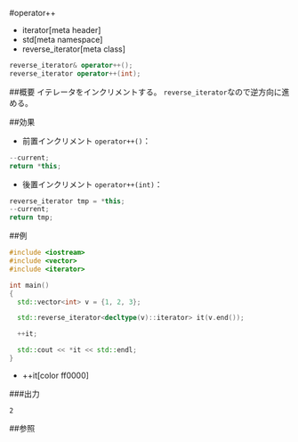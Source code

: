 #operator++
* iterator[meta header]
* std[meta namespace]
* reverse_iterator[meta class]

```cpp
reverse_iterator& operator++();
reverse_iterator operator++(int);
```

##概要
イテレータをインクリメントする。
`reverse_iterator`なので逆方向に進める。


##効果

- 前置インクリメント `operator++()`：

```cpp
--current;
return *this;
```

- 後置インクリメント `operator++(int)`：

```cpp
reverse_iterator tmp = *this;
--current;
return tmp;
```


##例
```cpp
#include <iostream>
#include <vector>
#include <iterator>

int main()
{
  std::vector<int> v = {1, 2, 3};

  std::reverse_iterator<decltype(v)::iterator> it(v.end());

  ++it;

  std::cout << *it << std::endl;
}
```
* ++it[color ff0000]

###出力
```
2
```

##参照


